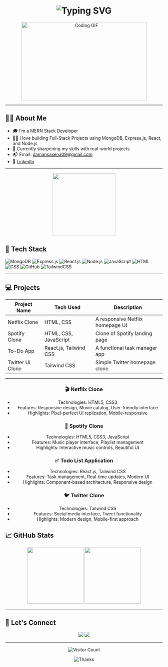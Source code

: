 <h1 align="center">
  <img src="https://readme-typing-svg.demolab.com?font=Fira+Code&weight=500&size=26&duration=4000&pause=1000&center=true&vCenter=true&width=600&lines=Hi+%F0%9F%91%8B%2C+I'm+Devendra+Saxena;MERN+Stack+Developer+%F0%9F%92%BB;Open+Source+Enthusiast+%F0%9F%A7%91%E2%80%8D%F0%9F%92%BB;Always+Learning+New+Things+%F0%9F%9A%80" alt="Typing SVG" />
</h1>

<p align="center">
  <img src="https://media.giphy.com/media/2IudUHdI075HL02Pkk/giphy.gif" width="400" height="250" alt="Coding GIF" />
</p>

---

## 🙋‍♂ About Me

- 🎓 I’m a MERN Stack Developer
- 👨‍💻 I love building Full-Stack Projects using MongoDB, Express.js, React, and Node.js
- 🌱 Currently sharpening my skills with real-world projects
- 📬 Email: damansaxena09@gmail.com
- 🔗 [LinkedIn](https://www.linkedin.com/in/daman-saxena)

---
<div align="center">
  <img src="https://media.giphy.com/media/M9gbBd9nbDrOTu1Mqx/giphy.gif" width="200"/>
</div>


## 🚀 Tech Stack
![MongoDB](https://img.shields.io/badge/-MongoDB-4EA94B?style=for-the-badge&logo=mongodb&logoColor=white)
![Express.js](https://img.shields.io/badge/-Express.js-000000?style=for-the-badge&logo=express&logoColor=white)
![React.js](https://img.shields.io/badge/-React.js-61DAFB?style=for-the-badge&logo=react&logoColor=black)
![Node.js](https://img.shields.io/badge/-Node.js-3C873A?style=for-the-badge&logo=node.js&logoColor=white)
![JavaScript](https://img.shields.io/badge/-JavaScript-F7DF1E?style=for-the-badge&logo=javascript&logoColor=black)
![HTML](https://img.shields.io/badge/-HTML-E34F26?style=for-the-badge&logo=html5&logoColor=white)
![CSS](https://img.shields.io/badge/-CSS-1572B6?style=for-the-badge&logo=css3&logoColor=white)
![GitHub](https://img.shields.io/badge/-GitHub-181717?style=for-the-badge&logo=github&logoColor=white)
![TailwindCSS](https://img.shields.io/badge/tailwindcss-%2338B2AC.svg?style=for-the-badge&logo=tailwind-css&logoColor=white)

---

## 💻 Projects

| Project Name       | Tech Used                  | Description                      |
|--------------------|----------------------------|----------------------------------|
| Netflix Clone      | HTML, CSS                  | A responsive Netflix homepage UI |
| Spotify Clone      | HTML, CSS, JavaScript      | Clone of Spotify landing page    |
| To-Do App          | React.js, Tailwind CSS     | A functional task manager app    |
| Twitter UI Clone   | Tailwind CSS               | Simple Twitter homepage clone    |

---
<div align="center">

### 🎬 Netflix Clone
- Technologies: HTML5, CSS3
- Features: Responsive design, Movie catalog, User-friendly interface
- Highlights: Pixel-perfect UI replication, Mobile-responsive

### 🎵 Spotify Clone  
- Technologies: HTML5, CSS3, JavaScript
- Features: Music player interface, Playlist management
- Highlights: Interactive music controls, Beautiful UI

### ✅ Todo List Application
- Technologies: React.js, Tailwind CSS
- Features: Task management, Real-time updates, Modern UI
- Highlights: Component-based architecture, Responsive design

### 🐦 Twitter Clone
- Technologies: Tailwind CSS
- Features: Social media interface, Tweet functionality
- Highlights: Modern design, Mobile-first approach

</div>


## 📈 GitHub Stats

<p align="center">
  <img src="https://github-readme-stats.vercel.app/api?username=DamanSaxena02&show_icons=true&theme=radical" height="180" />
  <img src="https://github-readme-stats.vercel.app/api/top-langs/?username=DamanSaxena02&layout=compact&theme=radical" height="180" />
</p>

---

## 🧭 Let's Connect

<p align="center">
  <a href="mailto:damansaxena09@gmail.com"><img src="https://img.shields.io/badge/Gmail-DamanSaxena09-red?style=for-the-badge&logo=gmail&logoColor=white" /></a>
  <a href="https://www.linkedin.com/in/daman-saxena"><img src="https://img.shields.io/badge/LinkedIn-DamanSaxena-blue?style=for-the-badge&logo=linkedin&logoColor=white" /></a>
</p>

---

<p align="center">
  <img src="https://komarev.com/ghpvc/?username=DamanSaxena02&label=Visitors&color=brightgreen&style=flat-square" alt="Visitor Count" />
</p>
<div align="center">
  <img src="https://readme-typing-svg.herokuapp.com?font=Fira+Code&size=20&duration=3000&pause=1000&color=A855F7&center=true&vCenter=true&width=600&lines=Thanks+for+visiting+my+profile!;Let's+build+something+amazing+together!" alt="Thanks" />
</div>
